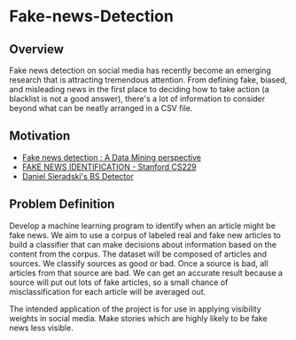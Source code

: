 # Fake-news-Detection

## Overview  
Fake news detection on social media has recently become an emerging research that is attracting tremendous attention. From defining fake, biased, and misleading news in the first place to deciding how to take action (a blacklist is not a good answer), there's a lot of information to consider beyond what can be neatly arranged in a CSV file.

## Motivation
  * [Fake news detection : A Data Mining perspective](https://arxiv.org/pdf/1708.01967.pdf)
  * [FAKE NEWS IDENTIFICATION - Stanford CS229](http://cs229.stanford.edu/proj2017/final-reports/5244348.pdf)
  * [Daniel Sieradski's BS Detector](https://github.com/selfagency/bs-detector)

## Problem Definition
Develop a machine learning program to identify when an article might be fake news. We aim to use a corpus of labeled real and fake new articles to build a classifier that can make decisions about information based on the content from the corpus. The dataset will be composed of articles and sources. We classify sources as good or bad. Once a source is bad, all articles from that source are bad. We can get an accurate result because a source will put out lots of fake articles, so a small chance of misclassification for each article will be averaged out.  

The intended application of the project is for use in applying visibility weights in social media.  Make stories which are highly likely to be fake news less visible. 
